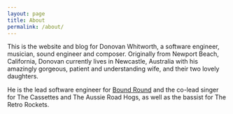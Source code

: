 ```yaml
---
layout: page
title: About
permalink: /about/
---
```


This is the website and blog for Donovan Whitworth, a software engineer, musician, sound engineer and composer. Originally from Newport Beach, California, Donovan currently lives in Newcastle, Australia with his amazingly gorgeous, patient and understanding wife, and their two lovely daughters.

He is the lead software engineer for [Bound Round](https://www.boundround.com) and the co-lead singer for The Cassettes and The Aussie Road Hogs, as well as the bassist for The Retro Rockets.
